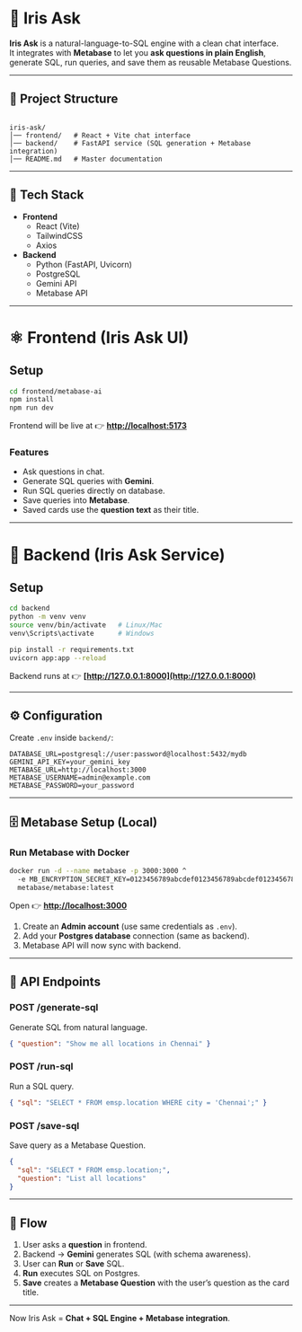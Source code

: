 # 🌌 Iris Ask

**Iris Ask** is a natural-language-to-SQL engine with a clean chat interface.  
It integrates with **Metabase** to let you **ask questions in plain English**, generate SQL, run queries, and save them as reusable Metabase Questions.

---

## 📂 Project Structure

```

iris-ask/
│── frontend/   # React + Vite chat interface
│── backend/    # FastAPI service (SQL generation + Metabase integration)
│── README.md   # Master documentation

````

---

## 🚀 Tech Stack
- **Frontend**
  - React (Vite)
  - TailwindCSS
  - Axios
- **Backend**
  - Python (FastAPI, Uvicorn)
  - PostgreSQL
  - Gemini API
  - Metabase API

---

# ⚛️ Frontend (Iris Ask UI)

## Setup

```bash
cd frontend/metabase-ai
npm install
npm run dev
````

Frontend will be live at 👉 **[http://localhost:5173](http://localhost:5173)**

### Features

* Ask questions in chat.
* Generate SQL queries with **Gemini**.
* Run SQL queries directly on database.
* Save queries into **Metabase**.
* Saved cards use the **question text** as their title.

---

# 🔧 Backend (Iris Ask Service)

## Setup

```bash
cd backend
python -m venv venv
source venv/bin/activate   # Linux/Mac
venv\Scripts\activate      # Windows

pip install -r requirements.txt
uvicorn app:app --reload
```

Backend runs at 👉 **[http://127.0.0.1:8000](http://127.0.0.1:8000)**

---

## ⚙️ Configuration

Create `.env` inside `backend/`:

```env
DATABASE_URL=postgresql://user:password@localhost:5432/mydb
GEMINI_API_KEY=your_gemini_key
METABASE_URL=http://localhost:3000
METABASE_USERNAME=admin@example.com
METABASE_PASSWORD=your_password
```

---

## 🗄️ Metabase Setup (Local)

### Run Metabase with Docker

```bash
docker run -d --name metabase -p 3000:3000 ^
  -e MB_ENCRYPTION_SECRET_KEY=0123456789abcdef0123456789abcdef0123456789abcdef0123456789abcdef ^
  metabase/metabase:latest

```

Open 👉 **[http://localhost:3000](http://localhost:3000)**

1. Create an **Admin account** (use same credentials as `.env`).
2. Add your **Postgres database** connection (same as backend).
3. Metabase API will now sync with backend.

---

## 📡 API Endpoints

### **POST /generate-sql**

Generate SQL from natural language.

```json
{ "question": "Show me all locations in Chennai" }
```

### **POST /run-sql**

Run a SQL query.

```json
{ "sql": "SELECT * FROM emsp.location WHERE city = 'Chennai';" }
```

### **POST /save-sql**

Save query as a Metabase Question.

```json
{
  "sql": "SELECT * FROM emsp.location;",
  "question": "List all locations"
}
```

---

## 🎯 Flow

1. User asks a **question** in frontend.
2. Backend → **Gemini** generates SQL (with schema awareness).
3. User can **Run** or **Save** SQL.
4. **Run** executes SQL on Postgres.
5. **Save** creates a **Metabase Question** with the user’s question as the card title.

---

Now Iris Ask = **Chat + SQL Engine + Metabase integration**.

```
